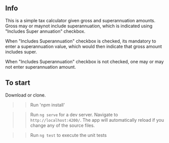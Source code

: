 ## Info

This is a simple tax calculator given gross and superannuation amounts. Gross may or maynot include superannuation, which is indicated using "Includes Super annuation" checkbox. 

When "Includes Superannuation" checkbox is checked, its mandatory to enter a superannuation value, which would then indicate that gross amount includes super.

When "Includes Superannuation" checkbox is not checked, one may or may not enter superannuation amount.


## To start

Download or clone.

>>Run 'npm install'

>>Run `ng serve` for a dev server. Navigate to `http://localhost:4200/`. The app will automatically reload if you change any of the source files.

>>Run `ng test` to execute the unit tests


